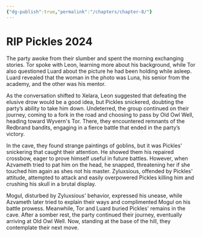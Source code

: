 ```yaml
---
{"dg-publish":true,"permalink":"/chapters/chapter-8/"}
---
```


# RIP Pickles 2024

The party awoke from their slumber and spent the morning exchanging stories. Tor spoke with Leon, learning more about his background, while Tor also questioned Luard about the picture he had been holding while asleep. Luard revealed that the woman in the photo was Luna, his senior from the academy, and the other was his mentor.

As the conversation shifted to Xelara, Leon suggested that defeating the elusive drow would be a good idea, but Pickles snickered, doubting the party’s ability to take him down. Undeterred, the group continued on their journey, coming to a fork in the road and choosing to pass by Old Owl Well, heading toward Wyvern's Tor. There, they encountered remnants of the Redbrand bandits, engaging in a fierce battle that ended in the party’s victory.

In the cave, they found strange paintings of goblins, but it was Pickles' snickering that caught their attention. He showed them his repaired crossbow, eager to prove himself useful in future battles. However, when Azvameth tried to pat him on the head, he snapped, threatening her if she touched him again as shes not his master. Zyluxsious, offended by Pickles' attitude, attempted to attack and easily overpowered Pickles killing him and crushing his skull in a brutal display.

Mogul, disturbed by Zyluxsious' behavior, expressed his unease, while Azvameth later tried to explain their ways and complimented Mogul on his battle prowess. Meanwhile, Tor and Luard buried Pickles' remains in the cave. After a somber rest, the party continued their journey, eventually arriving at Old Owl Well. Now, standing at the base of the hill, they contemplate their next move.